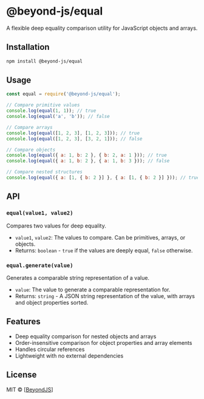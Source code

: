 # @beyond-js/equal

A flexible deep equality comparison utility for JavaScript objects and arrays.

## Installation

```bash
npm install @beyond-js/equal
```

## Usage

```javascript
const equal = require('@beyond-js/equal');

// Compare primitive values
console.log(equal(1, 1)); // true
console.log(equal('a', 'b')); // false

// Compare arrays
console.log(equal([1, 2, 3], [1, 2, 3])); // true
console.log(equal([1, 2, 3], [3, 2, 1])); // false

// Compare objects
console.log(equal({ a: 1, b: 2 }, { b: 2, a: 1 })); // true
console.log(equal({ a: 1, b: 2 }, { a: 1, b: 3 })); // false

// Compare nested structures
console.log(equal({ a: [1, { b: 2 }] }, { a: [1, { b: 2 }] })); // true
```

## API

### `equal(value1, value2)`

Compares two values for deep equality.

-   `value1`, `value2`: The values to compare. Can be primitives, arrays, or objects.
-   Returns: `boolean` - `true` if the values are deeply equal, `false` otherwise.

### `equal.generate(value)`

Generates a comparable string representation of a value.

-   `value`: The value to generate a comparable representation for.
-   Returns: `string` - A JSON string representation of the value, with arrays and object properties sorted.

## Features

-   Deep equality comparison for nested objects and arrays
-   Order-insensitive comparison for object properties and array elements
-   Handles circular references
-   Lightweight with no external dependencies

## License

MIT © [[BeyondJS](https://beyondjs)]
